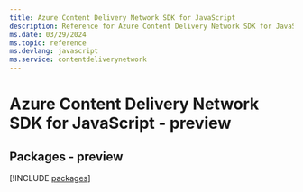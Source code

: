 ```yaml
---
title: Azure Content Delivery Network SDK for JavaScript
description: Reference for Azure Content Delivery Network SDK for JavaScript
ms.date: 03/29/2024
ms.topic: reference
ms.devlang: javascript
ms.service: contentdeliverynetwork
---
```

# Azure Content Delivery Network SDK for JavaScript - preview
## Packages - preview
[!INCLUDE [packages](content-delivery-network-index.md)]